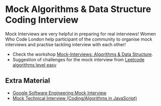 # Mock Algorithms & Data Structure Coding Interview

Mock Interviews are very helpful in preparing for real interviews! Women Who Code London help participant of the community to organise mock interviews and practise tackling interview with each other!

- Check the workshop [Mock-Interviews: Algorithms & Data Structure](https://www.youtube.com/watch?v=nWHQ0g8sorI).
- Suggestion of challenges for the mock interview from [Leetcode algorithms level easy](https://leetcode.com/problemset/algorithms/?difficulty=EASY&page=1)

## Extra Material

- [Google Software Engineering Mock Interview](https://youtu.be/T9Y82JH4-pY?t=55)
- [Mock Technical Interview (Coding/Algorithms in JavaScript)](https://youtu.be/yju4zwKSriI?t=474)
